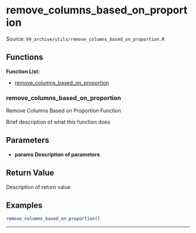 # remove_columns_based_on_proportion

Source: `99_archive/utils/remove_columns_based_on_proportion.R`

## Functions

**Function List:**
- [remove_columns_based_on_proportion](#remove-columns-based-on-proportion)

### remove_columns_based_on_proportion

Remove Columns Based on Proportion Function

Brief description of what this function does


## Parameters

- **params Description of parameters**

## Return Value

Description of return value


## Examples

```r
remove_columns_based_on_proportion()
```

---

